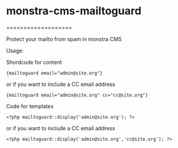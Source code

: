 # monstra-cms-mailtoguard
===================

Protect your mailto from spam in monstra CMS

Usage:

Shordcode for content
```
{mailtoguard email="admin@site.org"}
```
or if you want to include a CC email address
```
{mailtoguard email="admin@site.org" cc="cc@site.org"}
```
Code for templates
```
<?php mailtoguard::display('admin@site.org'); ?>
```
or if you want to include a CC email address
```
<?php mailtoguard::display('admin@site.org','cc@site.org'); ?>
```